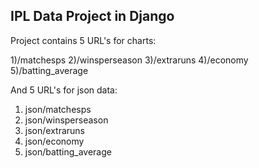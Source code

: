 IPL Data Project in Django
-------------------------------------

Project contains 5 URL's for charts:

1)/matchesps
2)/winsperseason
3)/extraruns
4)/economy
5)/batting_average


And 5 URL's for json data:
1) json/matchesps
2) json/winsperseason
3) json/extraruns
4) json/economy
5) json/batting_average


